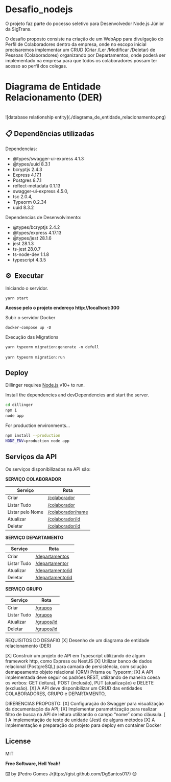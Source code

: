 # Desafio_nodejs

O projeto faz parte do pocesso seletivo para Desenvolvedor Node.js Júnior da SigTrans.

O desafio proposto consiste na criação de um WebApp para divulgação do Perfil de
Colaboradores dentro da empresa, onde no escopo inicial precisaremos implementar um CRUD
(Criar /Ler /Modificar /Deletar) de Pessoas (Colaboradores) organizando por Departamentos,
onde poderá ser implementado na empresa para que todos os colaboradores possam ter acesso
ao perfil dos colegas.
# Diagrama de Entidade Relacionamento (DER)
</br>
![database relationship entity](./diagrama_de_entidade_relacionamento.png)
</br>

 ## 📋 Dependências utilizadas
Dependencias:
- @types/swagger-ui-express 4.1.3
- @types/uuid 8.3.1
-  bcryptjs 2.4.3
- Express 4.17.1
- Postgres 8.7.1
- reflect-metadata 0.1.13
- swagger-ui-express 4.5.0,
 - tsc 2.0.4,
- Typeorm 0.2.34
- uuid 8.3.2

Dependencias de Desenvolvimento:
- @types/bcryptjs 2.4.2
- @types/express 4.17.13
- @types/jest 28.1.6
- jest 28.1.3
- ts-jest 28.0.7
- ts-node-dev 1.1.8
- typescript 4.3.5


## ⚙ ️ Executar

Iniciando o servidor.
```
yarn start
```
**Acesse pelo o projeto endereço http://localhost:300**

Subir o servidor Docker
```
docker-compose up -D
```
Execução das Migrations
```
yarn typeorm migration:generate -n defull

yarn typeorm migration:run
```

## Deploy

Dillinger requires [Node.js](https://nodejs.org/) v10+ to run.

Install the dependencies and devDependencies and start the server.

```sh
cd dillinger
npm i
node app
```

For production environments...

```sh
npm install --production
NODE_ENV=production node app
```

## Serviços da API
Os serviços disponibilizados na API são:

 **SERVIÇO COLABORADOR**

| Serviço | Rota |
| ------ | ------ |
| Criar | [/colaborador][PlDb] |
| Listar Tudo | [/colaborador][PlGh] |
| Listar pelo Nome | [/colaborador/name][PlGd] |
| Atualizar | [/colaborador/id][PlOd] |
| Deletar | [/colaborador/id][PlMe] |

 **SERVIÇO DEPARTAMENTO**

| Serviço | Rota |
| ------ | ------ |
| Criar | [/departamentos][PlDb] |
| Listar Tudo | [/departamentor][PlGh] |
| Atualizar | [/departamento/id][PlOd] |
| Deletar | [/departamento/id][PlMe] |

 **SERVIÇO GRUPO**

| Serviço | Rota |
| ------ | ------ |
| Criar | [/grupos][PlDb] |
| Listar Tudo | [/grupos][PlGh] |
| Atualizar | [/grupos/id][PlOd] |
| Deletar | [/grupos/id][PlMe] |


REQUISITOS DO DESAFIO
[X] Desenho de um diagrama de entidade relacionamento (DER)

[X] Construir um projeto de API em Typescript utilizando de algum framework http, como Express ou NestJS
[X] Utilizar banco de dados relacional (PostgreSQL) para camada de persistência, com solução demapeamento objeto relacional (ORM) Prisma ou Typeorm;
[X] A API implementada deve seguir os padrões REST, utilizando de maneira coesa os verbos: GET (leitura), POST (inclusão), PUT (atualização) e DELETE (exclusão).
[X] A API deve disponibilizar um CRUD das entidades COLABORADORES, GRUPO e DEPARTAMENTO,

DIRERENCIAS PROPOSTO:
[X] Configuração do Swagger para visualização da documentação da API;
[X] Implementar parametrização para realizar filtro de busca na API de leitura utilizando o campo “nome” como cláusula.
[ ] A implementação de teste de unidade (Jest) de alguns métodos
[X] A implementação e preparação do projeto para deploy em container Docker




## License

MIT

**Free Software, Hell Yeah!**

⌨️ by [Pedro Gomes Jr]ttps://gist.github.com/DgSantos017) 😊

[//]: # (These are reference links used in the body of this note and get stripped out when the markdown processor does its job. There is no need to format nicely because it shouldn't be seen. Thanks SO - http://stackoverflow.com/questions/4823468/store-comments-in-markdown-syntax)

   [dill]: <https://github.com/joemccann/dillinger>
   [git-repo-url]: <https://github.com/joemccann/dillinger.git>
   [john gruber]: <http://daringfireball.net>
   [df1]: <http://daringfireball.net/projects/markdown/>
   [markdown-it]: <https://github.com/markdown-it/markdown-it>
   [Ace Editor]: <http://ace.ajax.org>
   [node.js]: <http://nodejs.org>
   [Twitter Bootstrap]: <http://twitter.github.com/bootstrap/>
   [jQuery]: <http://jquery.com>
   [@tjholowaychuk]: <http://twitter.com/tjholowaychuk>
   [express]: <http://expressjs.com>
   [AngularJS]: <http://angularjs.org>
   [Gulp]: <http://gulpjs.com>

   [PlDb]: <https://github.com/joemccann/dillinger/tree/master/plugins/dropbox/README.md>
   [PlGh]: <https://github.com/joemccann/dillinger/tree/master/plugins/github/README.md>
   [PlGd]: <https://github.com/joemccann/dillinger/tree/master/plugins/googledrive/README.md>
   [PlOd]: <https://github.com/joemccann/dillinger/tree/master/plugins/onedrive/README.md>
   [PlMe]: <https://github.com/joemccann/dillinger/tree/master/plugins/medium/README.md>
   [PlGa]: <https://github.com/RahulHP/dillinger/blob/master/plugins/googleanalytics/README.md>
